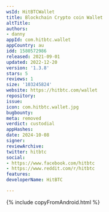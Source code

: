 ```yaml
---
wsId: HitBTCWallet
title: Blockchain Crypto coin Wallet
altTitle: 
authors:
- danny
appId: com.hitbtc.wallet
appCountry: au
idd: 1580572986
released: 2021-09-01
updated: 2022-12-20
version: '1.3.8'
stars: 5
reviews: 1
size: '103245824'
website: https://hitbtc.com/wallet
repository: 
issue: 
icon: com.hitbtc.wallet.jpg
bugbounty: 
meta: removed
verdict: custodial
appHashes: 
date: 2024-10-08
signer: 
reviewArchive: 
twitter: hitbtc
social:
- https://www.facebook.com/hitbtc
- https://www.reddit.com/r/hitbtc
features: 
developerName: HitBTC

---
```


{% include copyFromAndroid.html %}

